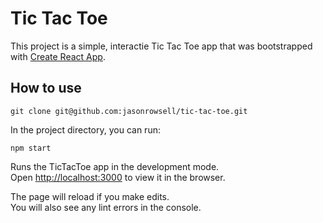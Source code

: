 # Tic Tac Toe

This project is a simple, interactie Tic Tac Toe app that was bootstrapped with [Create React App](https://github.com/facebook/create-react-app).

## How to use

```shell
git clone git@github.com:jasonrowsell/tic-tac-toe.git
```

In the project directory, you can run:

`npm start`

Runs the TicTacToe app in the development mode.\
Open [http://localhost:3000](http://localhost:3000) to view it in the browser.

The page will reload if you make edits.\
You will also see any lint errors in the console.
